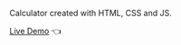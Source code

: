Calculator created with HTML, CSS and JS.

[Live Demo](https://williamyhg1.github.io/calculator/) :point_left: